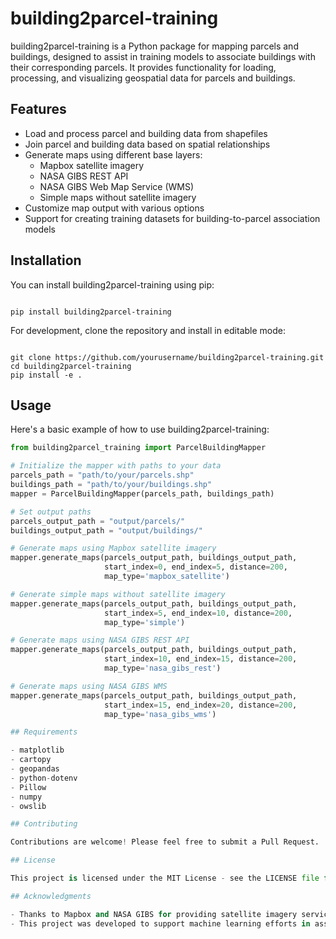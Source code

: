 # building2parcel-training

building2parcel-training is a Python package for mapping parcels and buildings, designed to assist in training models to associate buildings with their corresponding parcels. It provides functionality for loading, processing, and visualizing geospatial data for parcels and buildings.

## Features

- Load and process parcel and building data from shapefiles
- Join parcel and building data based on spatial relationships
- Generate maps using different base layers:
  - Mapbox satellite imagery
  - NASA GIBS REST API
  - NASA GIBS Web Map Service (WMS)
  - Simple maps without satellite imagery
- Customize map output with various options
- Support for creating training datasets for building-to-parcel association models

## Installation

You can install building2parcel-training using pip:

```

pip install building2parcel-training

```

For development, clone the repository and install in editable mode:

```

git clone https://github.com/yourusername/building2parcel-training.git
cd building2parcel-training
pip install -e .

```

## Usage

Here's a basic example of how to use building2parcel-training:

```python
from building2parcel_training import ParcelBuildingMapper

# Initialize the mapper with paths to your data
parcels_path = "path/to/your/parcels.shp"
buildings_path = "path/to/your/buildings.shp"
mapper = ParcelBuildingMapper(parcels_path, buildings_path)

# Set output paths
parcels_output_path = "output/parcels/"
buildings_output_path = "output/buildings/"

# Generate maps using Mapbox satellite imagery
mapper.generate_maps(parcels_output_path, buildings_output_path,
                     start_index=0, end_index=5, distance=200,
                     map_type='mapbox_satellite')

# Generate simple maps without satellite imagery
mapper.generate_maps(parcels_output_path, buildings_output_path,
                     start_index=5, end_index=10, distance=200,
                     map_type='simple')

# Generate maps using NASA GIBS REST API
mapper.generate_maps(parcels_output_path, buildings_output_path,
                     start_index=10, end_index=15, distance=200,
                     map_type='nasa_gibs_rest')

# Generate maps using NASA GIBS WMS
mapper.generate_maps(parcels_output_path, buildings_output_path,
                     start_index=15, end_index=20, distance=200,
                     map_type='nasa_gibs_wms')

## Requirements

- matplotlib
- cartopy
- geopandas
- python-dotenv
- Pillow
- numpy
- owslib

## Contributing

Contributions are welcome! Please feel free to submit a Pull Request.

## License

This project is licensed under the MIT License - see the LICENSE file for details.

## Acknowledgments

- Thanks to Mapbox and NASA GIBS for providing satellite imagery services.
- This project was developed to support machine learning efforts in associating buildings with their corresponding parcels.
```
